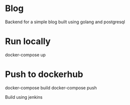 # Blog
Backend for a simple blog built using golang and postgresql 

# Run locally
docker-compose up

# Push to dockerhub
docker-compose build
docker-compose push

Build using jenkins